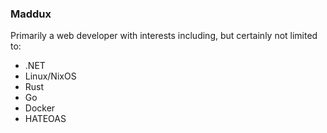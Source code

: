 ### Maddux

Primarily a web developer with interests including, but certainly not limited to:

- .NET
- Linux/NixOS
- Rust
- Go
- Docker
- HATEOAS

